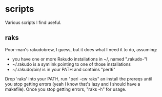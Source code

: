 # scripts
Various scripts I find useful.

## raks
Poor-man's rakudobrew, I guess, but it does what I need it to do, assuming:
- you have one or more Rakudo installations in ~/, named ".rakudo-<ANY STRING>"l
- ~/.rakudo is a symlink pointing to one of those installations
- ~/.rakudo/bin/ is in your PATH and contains "perl6"

Drop 'raks' into your PATH, run "perl -cw raks" an install the prereqs until you stop 
getting errors (yeah I know that's lazy and I should have a makefile).  Once you stop 
getting errors, "raks -h" for usage.


